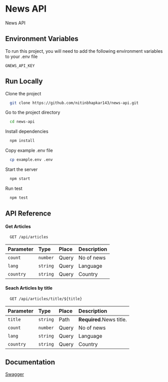 
# News API

News API 


## Environment Variables

To run this project, you will need to add the following environment variables to your .env file

`GNEWS_API_KEY`



## Run Locally

Clone the project

```bash
  git clone https://github.com/nitinbhapkar143/news-api.git
```

Go to the project directory

```bash
  cd news-api
```

Install dependencies

```bash
  npm install
```
Copy example .env file

```bash
  cp example.env .env
```

Start the server

```bash
  npm start
```

Run test

```bash
  npm test
```


## API Reference

#### Get Articles

```http
  GET /api/articles
```

| Parameter | Type     | Place      |  Description                |
| :-------- | :------- | :--------- | :-------------------------- |
| `count`   | `number` |  Query     | No of news                  |
| `lang`    | `string` |  Query     | Language                    |
| `country` | `string` |  Query     | Country                     |

#### Seach Articles by title

```http
  GET /api/articles/title/${title}
```

| Parameter | Type     | Place      |  Description                |
| :-------- | :------- | :--------- | :-------------------------- |
| `title`   | `string` |  Path      | **Required**.News title.    |
| `count`   | `number` |  Query     | No of news                  |
| `lang`    | `string` |  Query     | Language                    |
| `country` | `string` |  Query     | Country                     |



## Documentation

[Swagger](http://localhost:3000/api-docs)

